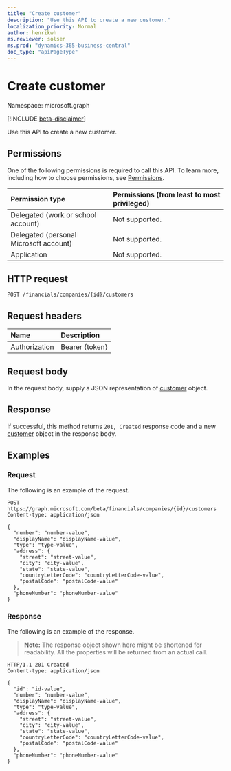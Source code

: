 ```yaml
---
title: "Create customer"
description: "Use this API to create a new customer."
localization_priority: Normal
author: henrikwh
ms.reviewer: solsen
ms.prod: "dynamics-365-business-central"
doc_type: "apiPageType"
---
```


# Create customer

Namespace: microsoft.graph

[!INCLUDE [beta-disclaimer](../../includes/beta-disclaimer.md)]

Use this API to create a new customer.

## Permissions

One of the following permissions is required to call this API. To learn more, including how to choose permissions, see [Permissions](/graph/permissions-reference).

| Permission type                        | Permissions (from least to most privileged) |
|:---------------------------------------|:--------------------------------------------|
| Delegated (work or school account)     | Not supported. |
| Delegated (personal Microsoft account) | Not supported. |
| Application                            | Not supported. |

## HTTP request

<!-- { "blockType": "ignored" } -->

```http
POST /financials/companies/{id}/customers
```

## Request headers

| Name          | Description   |
|:--------------|:--------------|
| Authorization | Bearer {token} |

## Request body

In the request body, supply a JSON representation of [customer](../resources/dynamics-customer.md) object.

## Response

If successful, this method returns `201, Created` response code and a new [customer](../resources/dynamics-customer.md) object in the response body.

## Examples

### Request

The following is an example of the request.
<!-- {
  "blockType": "request",
  "name": "create_customer_from_company"
}-->

```http
POST https://graph.microsoft.com/beta/financials/companies/{id}/customers
Content-type: application/json

{
  "number": "number-value",
  "displayName": "displayName-value",
  "type": "type-value",
  "address": {
    "street": "street-value",
    "city": "city-value",
    "state": "state-value",
    "countryLetterCode": "countryLetterCode-value",
    "postalCode": "postalCode-value"
  },
  "phoneNumber": "phoneNumber-value"
}
```

### Response

The following is an example of the response.

> **Note:** The response object shown here might be shortened for readability. All the properties will be returned from an actual call.

<!-- {
  "blockType": "response",
  "truncated": true,
  "@odata.type": "microsoft.graph.customer"
} -->

```http
HTTP/1.1 201 Created
Content-type: application/json

{
  "id": "id-value",
  "number": "number-value",
  "displayName": "displayName-value",
  "type": "type-value",
  "address": {
    "street": "street-value",
    "city": "city-value",
    "state": "state-value",
    "countryLetterCode": "countryLetterCode-value",
    "postalCode": "postalCode-value"
  },
  "phoneNumber": "phoneNumber-value"
}
```

<!-- uuid: 16cd6b66-4b1a-43a1-adaf-3a886856ed98
2019-02-04 14:57:30 UTC -->
<!-- {
  "type": "#page.annotation",
  "description": "Create customer",
  "keywords": "",
  "section": "documentation",
  "tocPath": ""
}-->